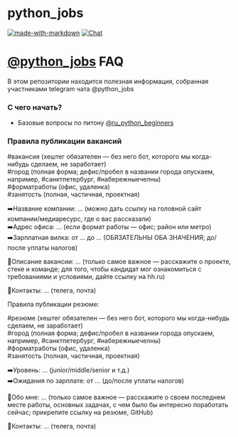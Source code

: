 # python_jobs


[![made-with-markdown](https://img.shields.io/badge/Made%20with-Markdown-1f425f.svg)](https://daringfireball.net/projects/markdown/)
[![Chat](https://img.shields.io/badge/chat-t.me%2Fpython__jobs-blue.svg)](https://t.me/python_jobs)


# [@python_jobs](https://t.me/python_jobs) FAQ #

В этом репозитории находится полезная информация, собранная участниками telegram чата @python_jobs

### С чего начать? ###

* Базовые вопросы по питону [@ru_python_beginners](https://t.me/ru_python_beginners)



### Правила публикации вакансий ###

#вакансия (хештег обязателен — без него бот, которого мы когда-нибудь сделаем, не заработает)  
#город (полная форма; дефис/пробел в названии города опускаем, например, #санктпетербург, #набережныечелны)  
#форматработы (офис, удаленка)  
#занятость (полная, частичная, проектная)

➡️Название компании: ... (можно дать ссылку на головной сайт компании/медиаресурс, где о вас рассказали)  
➡️Адрес офиса: ... (если формат работы — офис; район или метро)  
➡️Зарплатная вилка: от ... до ... (ОБЯЗАТЕЛЬНЫ ОБА ЗНАЧЕНИЯ; до/после уплаты налогов)  

🔹Описание вакансии: ... (только самое важное — расскажите о проекте, стеке и команде; для того, чтобы кандидат мог ознакомиться с требованиями и условиями, дайте ссылку на hh.ru)

📌Контакты: ... (телега, почта)


Правила публикации резюме:

#резюме (хештег обязателен — без него бот, которого мы когда-нибудь сделаем, не заработает)  
#город (полная форма; дефис/пробел в названии города опускаем, например, #санктпетербург, #набережныечелны)  
#форматработы (офис, удаленка)  
#занятость (полная, частичная, проектная)

➡️Уровень: ... (junior/middle/senior и т.д.)  
➡️Ожидания по зарплате: от ... (до/после уплаты налогов)

🔹Обо мне: ... (только самое важное — расскажите о своем последнем месте работы, основных задачах, с чем было бы интересно поработать сейчас; прикрепите ссылку на резюме, GitHub)

📌Контакты: ... (телега, почта)
